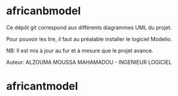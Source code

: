 # africanbmodel

Ce dépôt git correspond aux différents diagrammes UML du projet.

Pour pouvoir les lire, il faut au préalable installer le logiciel Modelio.

NB: Il est mis à jour au fur et à mesure que le projet avance.

Auteur:  ALZOUMA MOUSSA MAHAMADOU - INGENIEUR LOGICIEL
# africantmodel
